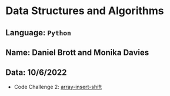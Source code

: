 # Data Structures and Algorithms

## Language: `Python`

## Name: Daniel Brott and Monika Davies

## Data: 10/6/2022

- Code Challenge 2: [array-insert-shift](./image/lab2.png)
